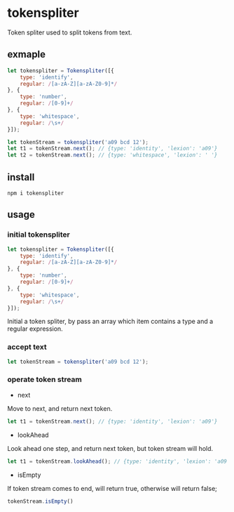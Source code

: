 # tokenspliter

Token spliter used to split tokens from text.

## exmaple

```js
let tokenspliter = Tokenspliter([{
    type: 'identify',
    regular: /[a-zA-Z][a-zA-Z0-9]*/
}, {
    type: 'number',
    regular: /[0-9]+/
}, {
    type: 'whitespace',
    regular: /\s+/
}]);

let tokenStream = tokenspliter('a09 bcd 12');
let t1 = tokenStream.next(); // {type: 'identity', 'lexion': 'a09'}
let t2 = tokenStream.next(); // {type: 'whitespace', 'lexion': ' '}
```

## install

`npm i tokenspliter`

## usage

### initial tokenspliter

```js
let tokenspliter = Tokenspliter([{
    type: 'identify',
    regular: /[a-zA-Z][a-zA-Z0-9]*/
}, {
    type: 'number',
    regular: /[0-9]+/
}, {
    type: 'whitespace',
    regular: /\s+/
}]);
```

Initial a token spliter, by pass an array which item contains a type and a regular expression.

### accept text

```js
let tokenStream = tokenspliter('a09 bcd 12');
```

### operate token stream

- next

Move to next, and return next token.

```js
let t1 = tokenStream.next(); // {type: 'identity', 'lexion': 'a09'}
```

- lookAhead

Look ahead one step, and return next token, but token stream will hold.

```js
let t1 = tokenStream.lookAhead(); // {type: 'identity', 'lexion': 'a09'}
```

- isEmpty

If token stream comes to end, will return true, otherwise will return false;

```js
tokenStream.isEmpty()
```
